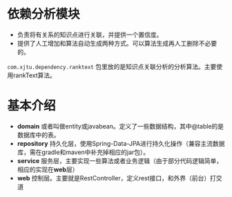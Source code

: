 # 依赖分析模块

- 负责将有关系的知识点进行关联，并提供一个置信度。
- 提供了人工增加和算法自动生成两种方式。可以算法生成再人工删除不必要的。

`com.xjtu.dependency.ranktext` 包里放的是知识点关联分析的分析算法。主要使用rankText算法。
# 基本介绍
- **domain**  或者叫做entity或javabean。定义了一些数据结构，其中@table的是数据库中的表。
- **repository** 持久化层，使用Spring-Data-JPA进行持久化操作（兼容主流数据库，需在gradle和maven中补充掉相应的jar包）。
- **service** 服务层，主要实现一些算法或者业务逻辑（由于部分代码逻辑简单，相应的实现在**web**层）
- **web** 控制层。主要就是RestController，定义rest接口，和外界（前台）打交道